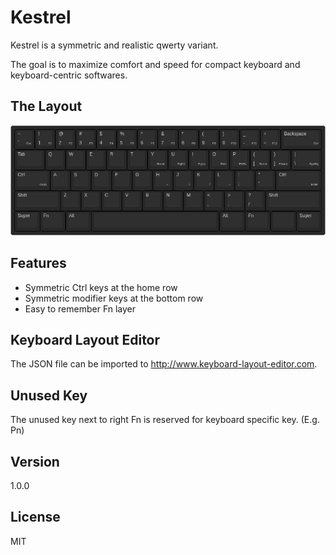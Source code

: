 Kestrel
=======

Kestrel is a symmetric and realistic qwerty variant.

The goal is to maximize comfort and speed for compact keyboard and
keyboard-centric softwares.

The Layout
----------

![Kestrel Layout](kestrel-compact.png)

Features
--------

- Symmetric Ctrl keys at the home row
- Symmetric modifier keys at the bottom row
- Easy to remember Fn layer

Keyboard Layout Editor
----------------------

The JSON file can be imported to <http://www.keyboard-layout-editor.com>.

Unused Key
----------

The unused key next to right Fn is reserved for keyboard specific key. (E.g. Pn)

Version
-------

1.0.0

License
-------
MIT

